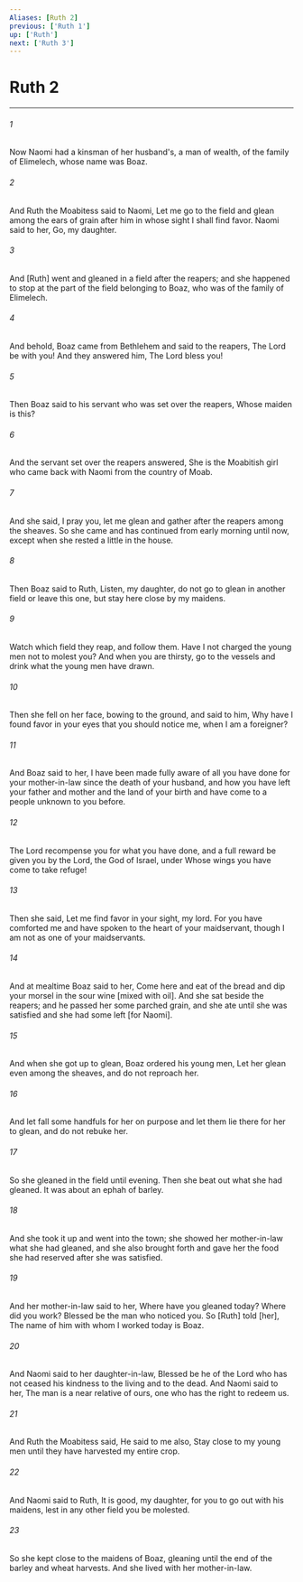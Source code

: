```yaml
---
Aliases: [Ruth 2]
previous: ['Ruth 1']
up: ['Ruth']
next: ['Ruth 3']
---
```

# Ruth 2

***

###### 1 

Now Naomi had a kinsman of her husband's, a man of wealth, of the family of Elimelech, whose name was Boaz. 

###### 2 

And Ruth the Moabitess said to Naomi, Let me go to the field and glean among the ears of grain after him in whose sight I shall find favor. Naomi said to her, Go, my daughter. 

###### 3 

And [Ruth] went and gleaned in a field after the reapers; and she happened to stop at the part of the field belonging to Boaz, who was of the family of Elimelech. 

###### 4 

And behold, Boaz came from Bethlehem and said to the reapers, The Lord be with you! And they answered him, The Lord bless you! 

###### 5 

Then Boaz said to his servant who was set over the reapers, Whose maiden is this? 

###### 6 

And the servant set over the reapers answered, She is the Moabitish girl who came back with Naomi from the country of Moab. 

###### 7 

And she said, I pray you, let me glean and gather after the reapers among the sheaves. So she came and has continued from early morning until now, except when she rested a little in the house. 

###### 8 

Then Boaz said to Ruth, Listen, my daughter, do not go to glean in another field or leave this one, but stay here close by my maidens. 

###### 9 

Watch which field they reap, and follow them. Have I not charged the young men not to molest you? And when you are thirsty, go to the vessels and drink what the young men have drawn. 

###### 10 

Then she fell on her face, bowing to the ground, and said to him, Why have I found favor in your eyes that you should notice me, when I am a foreigner? 

###### 11 

And Boaz said to her, I have been made fully aware of all you have done for your mother-in-law since the death of your husband, and how you have left your father and mother and the land of your birth and have come to a people unknown to you before. 

###### 12 

The Lord recompense you for what you have done, and a full reward be given you by the Lord, the God of Israel, under Whose wings you have come to take refuge! 

###### 13 

Then she said, Let me find favor in your sight, my lord. For you have comforted me and have spoken to the heart of your maidservant, though I am not as one of your maidservants. 

###### 14 

And at mealtime Boaz said to her, Come here and eat of the bread and dip your morsel in the sour wine [mixed with oil]. And she sat beside the reapers; and he passed her some parched grain, and she ate until she was satisfied and she had some left [for Naomi]. 

###### 15 

And when she got up to glean, Boaz ordered his young men, Let her glean even among the sheaves, and do not reproach her. 

###### 16 

And let fall some handfuls for her on purpose and let them lie there for her to glean, and do not rebuke her. 

###### 17 

So she gleaned in the field until evening. Then she beat out what she had gleaned. It was about an ephah of barley. 

###### 18 

And she took it up and went into the town; she showed her mother-in-law what she had gleaned, and she also brought forth and gave her the food she had reserved after she was satisfied. 

###### 19 

And her mother-in-law said to her, Where have you gleaned today? Where did you work? Blessed be the man who noticed you. So [Ruth] told [her], The name of him with whom I worked today is Boaz. 

###### 20 

And Naomi said to her daughter-in-law, Blessed be he of the Lord who has not ceased his kindness to the living and to the dead. And Naomi said to her, The man is a near relative of ours, one who has the right to redeem us. 

###### 21 

And Ruth the Moabitess said, He said to me also, Stay close to my young men until they have harvested my entire crop. 

###### 22 

And Naomi said to Ruth, It is good, my daughter, for you to go out with his maidens, lest in any other field you be molested. 

###### 23 

So she kept close to the maidens of Boaz, gleaning until the end of the barley and wheat harvests. And she lived with her mother-in-law.

